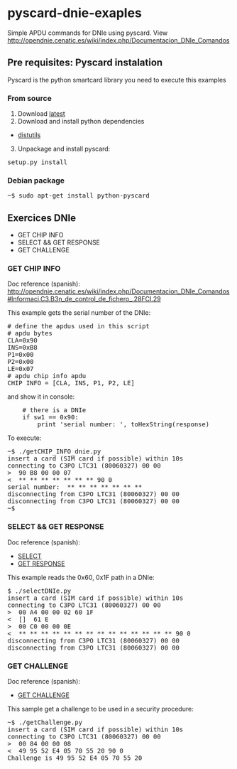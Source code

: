 pyscard-dnie-exaples
====================

Simple APDU commands for DNIe using pyscard. View http://opendnie.cenatic.es/wiki/index.php/Documentacion_DNIe_Comandos

## Pre requisites: Pyscard instalation ##

Pyscard is the python smartcard library you need to execute this examples

### From source ###

1. Download [latest](http://sourceforge.net/projects/pyscard/files/latest/download)
2. Download and install  python dependencies
 * [distutils](http://docs.python.org/library/distutils.html)
3. Unpackage and install pyscard:
 <pre>setup.py install</pre>

### Debian package ###

<pre>~$ sudo apt-get install python-pyscard</pre>

## Exercices DNIe ##

* GET CHIP INFO
* SELECT && GET RESPONSE
* GET CHALLENGE

### GET CHIP INFO ###

Doc reference (spanish): http://opendnie.cenatic.es/wiki/index.php/Documentacion_DNIe_Comandos#Informaci.C3.B3n_de_control_de_fichero_.28FCI.29

This example gets the serial number of the DNIe:

<pre># define the apdus used in this script
# apdu bytes
CLA=0x90
INS=0xB8
P1=0x00
P2=0x00
LE=0x07
# apdu chip info apdu
CHIP_INFO = [CLA, INS, P1, P2, LE]</pre>

and show it in console: 

<pre>    # there is a DNIe
    if sw1 == 0x90:
        print 'serial number: ', toHexString(response)</pre>

To execute: 

<pre>~$ ./getCHIP_INFO_dnie.py 
insert a card (SIM card if possible) within 10s
connecting to C3PO LTC31 (80060327) 00 00
&gt;  90 B8 00 00 07
&lt;  ** ** ** ** ** ** ** 90 0 
serial number:  ** ** ** ** ** ** **
disconnecting from C3PO LTC31 (80060327) 00 00
disconnecting from C3PO LTC31 (80060327) 00 00
~$
</pre>


### SELECT && GET RESPONSE ###

Doc reference (spanish): 

* [SELECT](http://opendnie.cenatic.es/wiki/index.php/Documentacion_DNIe_Comandos#SELECT)
* [GET RESPONSE](http://opendnie.cenatic.es/wiki/index.php/Documentacion_DNIe_Comandos#GET_RESPONSE)

This example reads the 0x60, 0x1F path in a DNIe:

<pre>$ ./selectDNIe.py 
insert a card (SIM card if possible) within 10s
connecting to C3PO LTC31 (80060327) 00 00
&gt;  00 A4 00 00 02 60 1F
&lt;  []  61 E 
&gt;  00 C0 00 00 0E
&lt;  ** ** ** ** ** ** ** ** ** ** ** ** ** ** 90 0 
disconnecting from C3PO LTC31 (80060327) 00 00
disconnecting from C3PO LTC31 (80060327) 00 00</pre>


### GET CHALLENGE ###




Doc reference (spanish): 

* [GET CHALLENGE](http://opendnie.cenatic.es/wiki/index.php/Documentacion_DNIe_Comandos#GET_CHALLENGE)

This sample get a challenge to be used in a security procedure:

<pre>~$ ./getChallenge.py 
insert a card (SIM card if possible) within 10s
connecting to C3PO LTC31 (80060327) 00 00
&gt;  00 84 00 00 08
&lt;  49 95 52 E4 05 70 55 20 90 0 
Challenge is 49 95 52 E4 05 70 55 20
</pre>
